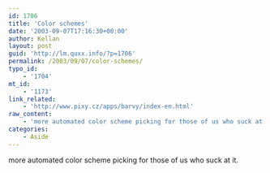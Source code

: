 ```yaml
---
id: 1706
title: 'Color schemes'
date: '2003-09-07T17:16:30+00:00'
author: Kellan
layout: post
guid: 'http://lm.quxx.info/?p=1706'
permalink: /2003/09/07/color-schemes/
typo_id:
    - '1704'
mt_id:
    - '1173'
link_related:
    - 'http://www.pixy.cz/apps/barvy/index-en.html'
raw_content:
    - 'more automated color scheme picking for those of us who suck at it.'
categories:
    - Aside
---
```


more automated color scheme picking for those of us who suck at it.